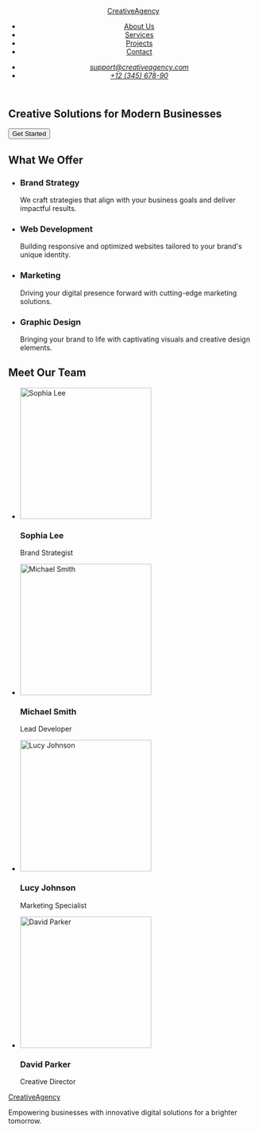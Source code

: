 <!DOCTYPE html>
<html lang="en">
  <head>
    <meta charset="UTF-8" />
    <meta name="viewport" content="width=device-width, initial-scale=1.0" />
    <title>CreativeAgency</title>
  </head>
  <body>
    <header>
      <nav>
        <a href="./index.html">CreativeAgency</a>
        <ul>
          <li><a href="#">About Us</a></li>
          <li><a href="#">Services</a></li>
          <li><a href="#">Projects</a></li>
          <li><a href="#">Contact</a></li>
        </ul>
      </nav>
      <address>
        <ul>
          <li><a href="mailto:support@creativeagency.com">support@creativeagency.com</a></li>
          <li><a href="tel:+123456789">+12 (345) 678-90</a></li>
        </ul>
      </address>
    </header>
    <main>
      <section>
        <h1>Creative Solutions for Modern Businesses</h1>
        <button type="button">Get Started</button>
      </section>
      <section>
        <h2>What We Offer</h2>
        <ul>
          <li>
            <h3>Brand Strategy</h3>
            <p>We craft strategies that align with your business goals and deliver impactful results.</p>
          </li>
          <li>
            <h3>Web Development</h3>
            <p>Building responsive and optimized websites tailored to your brand's unique identity.</p>
          </li>
          <li>
            <h3>Marketing</h3>
            <p>Driving your digital presence forward with cutting-edge marketing solutions.</p>
          </li>
          <li>
            <h3>Graphic Design</h3>
            <p>Bringing your brand to life with captivating visuals and creative design elements.</p>
          </li>
        </ul>
      </section>
      <section>
        <h2>Meet Our Team</h2>
        <ul>
          <li>
            <img src="./images/team1.jpg" alt="Sophia Lee" width="264">
            <h3>Sophia Lee</h3>
            <p>Brand Strategist</p>
          </li>
          <li>
            <img src="./images/team2.jpg" alt="Michael Smith" width="264">
            <h3>Michael Smith</h3>
            <p>Lead Developer</p>
          </li>
          <li>
            <img src="./images/team3.jpg" alt="Lucy Johnson" width="264">
            <h3>Lucy Johnson</h3>
            <p>Marketing Specialist</p>
          </li>
          <li>
            <img src="./images/team4.jpg" alt="David Parker" width="264">
            <h3>David Parker</h3>
            <p>Creative Director</p>
          </li>
        </ul>
      </section>
    </main>
    <footer>
      <a href="./index.html">CreativeAgency</a>
      <p>Empowering businesses with innovative digital solutions for a brighter tomorrow.</p>
    </footer>
  </body>
</html>

